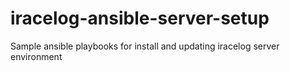 # iracelog-ansible-server-setup
Sample ansible playbooks for install and updating iracelog server environment
